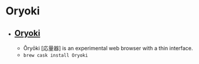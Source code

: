 # Oryoki
- [Oryoki](http://oryoki.io/)
  - 
  - Ōryōki [応量器] is an experimental web browser with a thin interface.
  - `brew cask install Oryoki`
